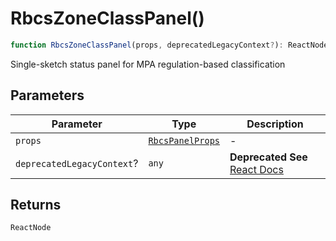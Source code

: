 # RbcsZoneClassPanel()

```ts
function RbcsZoneClassPanel(props, deprecatedLegacyContext?): ReactNode
```

Single-sketch status panel for MPA regulation-based classification

## Parameters

| Parameter | Type | Description |
| ------ | ------ | ------ |
| `props` | [`RbcsPanelProps`](../interfaces/RbcsPanelProps.md) | - |
| `deprecatedLegacyContext`? | `any` | **Deprecated** **See** [React Docs](https://legacy.reactjs.org/docs/legacy-context.html#referencing-context-in-lifecycle-methods) |

## Returns

`ReactNode`
